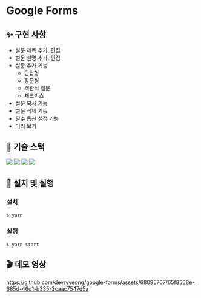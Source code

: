 # Google Forms

## ✨ 구현 사항
- 설문 제목 추가, 편집
- 설문 설명 추가, 편집
- 설문 추가 기능
    - 단답형
    - 장문형
    - 객관식 질문
    - 체크박스
- 설문 복사 기능
- 설문 삭제 기능
- 필수 옵션 설정 기능
- 미리 보기

## 🔨 기술 스택
<img src="https://img.shields.io/badge/React Native-61DAFB?style=for-the-badge&logo=React&logoColor=white">
<img src="https://img.shields.io/badge/Expo-4A4F52?style=for-the-badge&logo=Expo&logoColor=white">
<img src="https://img.shields.io/badge/RTK-764ABC?style=for-the-badge&logo=Redux&logoColor=white">
<img src="https://img.shields.io/badge/Redux persist-764ABC?style=for-the-badge&logo=Redux&logoColor=white">


<br>

## 🔧 설치 및 실행


### 설치

```
$ yarn
```

### 실행

```
$ yarn start
```

## 🎬 데모 영상
https://github.com/devryyeong/google-forms/assets/68095767/65f8568e-685d-46d1-b335-3caac7547d5a



